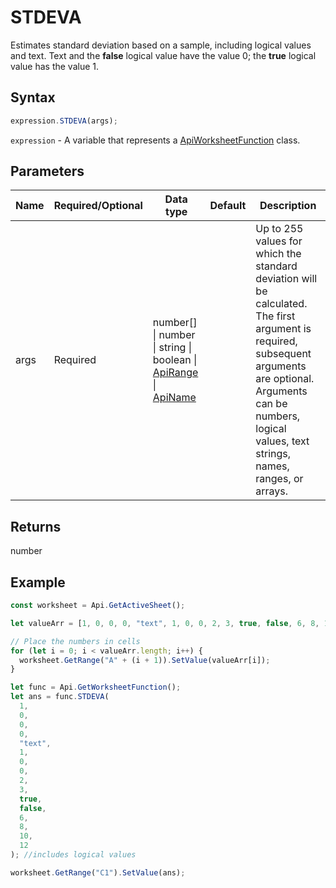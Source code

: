 # STDEVA

Estimates standard deviation based on a sample, including logical values and text. Text and the **false** logical value have the value 0; the **true** logical value has the value 1.

## Syntax

```javascript
expression.STDEVA(args);
```

`expression` - A variable that represents a [ApiWorksheetFunction](../ApiWorksheetFunction.md) class.

## Parameters

| **Name** | **Required/Optional** | **Data type** | **Default** | **Description** |
| ------------- | ------------- | ------------- | ------------- | ------------- |
| args | Required | number[] \| number \| string \| boolean \| [ApiRange](../../ApiRange/ApiRange.md) \| [ApiName](../../ApiName/ApiName.md) |  | Up to 255 values for which the standard deviation will be calculated. The first argument is required, subsequent arguments are optional. Arguments can be numbers, logical values, text strings, names, ranges, or arrays. |

## Returns

number

## Example



```javascript editor-xlsx
const worksheet = Api.GetActiveSheet();

let valueArr = [1, 0, 0, 0, "text", 1, 0, 0, 2, 3, true, false, 6, 8, 10, 12];

// Place the numbers in cells
for (let i = 0; i < valueArr.length; i++) {
  worksheet.GetRange("A" + (i + 1)).SetValue(valueArr[i]);
}

let func = Api.GetWorksheetFunction();
let ans = func.STDEVA(
  1,
  0,
  0,
  0,
  "text",
  1,
  0,
  0,
  2,
  3,
  true,
  false,
  6,
  8,
  10,
  12
); //includes logical values

worksheet.GetRange("C1").SetValue(ans);

```
